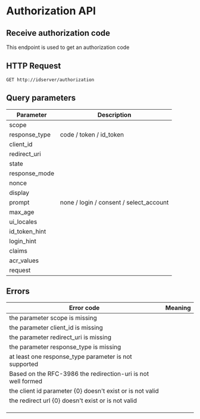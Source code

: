 # Authorization API

## Receive authorization code

This endpoint is used to get an authorization code

## HTTP Request

`GET http://idserver/authorization`

## Query parameters

| Parameter     | Description                             |
| ------------- | --------------------------------------- |
| scope         |                                         |
| response_type | code / token / id_token                 |
| client_id     |                                         |
| redirect_uri  |                                         |
| state         |                                         |
| response_mode |                                         |
| nonce         |                                         |
| display       |                                         |
| prompt        | none / login / consent / select_account |
| max_age       |                                         |
| ui_locales    |                                         |
| id_token_hint |                                         |
| login_hint    |                                         |
| claims        |                                         |
| acr_values    |                                         |
| request       |                                         |

## Errors

| Error code                                                   | Meaning |
| ------------------------------------------------------------ | ------- |
| the parameter scope is missing                               |         |
| the parameter client_id is missing                           |         |
| the parameter redirect_uri is missing                        |         |
| the parameter response_type is missing                       |         |
| at least one response_type parameter is not supported        |         |
| Based on the RFC-3986 the redirection-uri is not well formed |         |
| the client id parameter {0} doesn't exist or is not valid    |         |
| the redirect url {0} doesn't exist or is not valid           |         |
|                                                              |         |
|                                                              |         |
|                                                              |         |
